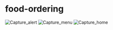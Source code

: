 # food-ordering
![Capture_alert](https://user-images.githubusercontent.com/93661276/140466236-4c8fec2f-7707-477b-be84-a6ab6a404946.PNG)
![Capture_menu](https://user-images.githubusercontent.com/93661276/140466871-0c78d906-007c-4c14-902d-d785d3a3b3f8.PNG)
![Capture_home](https://user-images.githubusercontent.com/93661276/140466703-234a7a7b-56c5-4846-b787-7921f2b84135.PNG)
